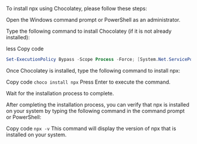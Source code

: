 To install npx using Chocolatey, please follow these steps:

Open the Windows command prompt or PowerShell as an administrator.

Type the following command to install Chocolatey (if it is not already installed):

less
Copy code
```powershell
Set-ExecutionPolicy Bypass -Scope Process -Force; [System.Net.ServicePointManager]::SecurityProtocol = [System.Net.ServicePointManager]::SecurityProtocol -bor 3072; iex ((New-Object System.Net.WebClient).DownloadString('https://chocolatey.org/install.ps1'))
```
Once Chocolatey is installed, type the following command to install npx:

Copy code
`choco install npx`
Press Enter to execute the command.

Wait for the installation process to complete.

After completing the installation process, you can verify that npx is installed on your system by typing the following command in the command prompt or PowerShell:

Copy code
`npx -v`
This command will display the version of npx that is installed on your system.
